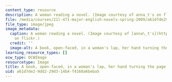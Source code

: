 ```yaml
---
content_type: resource
description: A woman reading a novel. (Image courtesy of anna_t's on flickr.)
file: /media/courses/21l-471-major-english-novels-spring-2009/a61d7de29dd229d314b4f4160a6beba5_21l-471s09-th.jpg
file_type: image/jpeg
image_metadata:
  caption: A woman reading a novel. (Image courtesy of [anna\_t's](http://www.flickr.com/photos/anna/)
    on flickr.)
  credit: ''
  image-alt: A book, open-faced, in a woman's lap, her hand turning the page.
learning_resource_types: []
ocw_type: OCWImage
resourcetype: Image
title: A book, open-faced, in a woman's lap, her hand turning the page
uid: a61d7de2-9dd2-29d3-14b4-f4160a6beba5
---
```

